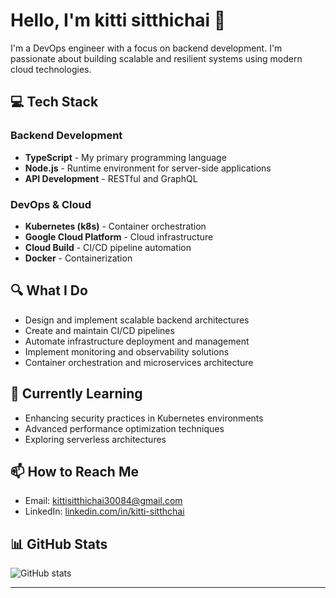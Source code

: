 # Hello, I'm kitti sitthichai 👋

I'm a DevOps engineer with a focus on backend development. I'm passionate about building scalable and resilient systems using modern cloud technologies.

## 💻 Tech Stack

### Backend Development
- **TypeScript** - My primary programming language
- **Node.js** - Runtime environment for server-side applications
- **API Development** - RESTful and GraphQL

### DevOps & Cloud
- **Kubernetes (k8s)** - Container orchestration
- **Google Cloud Platform** - Cloud infrastructure
- **Cloud Build** - CI/CD pipeline automation
- **Docker** - Containerization

## 🔍 What I Do
- Design and implement scalable backend architectures
- Create and maintain CI/CD pipelines
- Automate infrastructure deployment and management
- Implement monitoring and observability solutions
- Container orchestration and microservices architecture

## 🌱 Currently Learning
- Enhancing security practices in Kubernetes environments
- Advanced performance optimization techniques
- Exploring serverless architectures

## 📫 How to Reach Me
- Email: [kittisitthichai30084@gmail.com](mailto:kittisitthichai30084@gmail.com)
- LinkedIn: [linkedin.com/in/kitti-sitthchai](https://www.linkedin.com/in/kitti-sitthchai-3b8053148)

## 📊 GitHub Stats
![GitHub stats](https://github-readme-stats.vercel.app/api?username=kittiman55555&show_icons=true&theme=radical)

---

